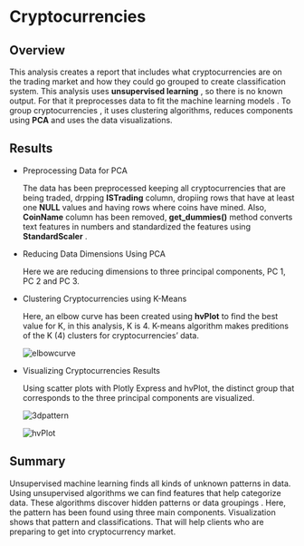 # Cryptocurrencies

## Overview

This analysis creates a report that includes what cryptocurrencies are on the trading market and how they could go grouped to create classification system. This analysis uses __unsupervised learning__ , so there is no known output. For that it preprocesses data to fit the machine learning models . To group cryptocurrencies , it uses clustering algorithms, reduces components using __PCA__ and uses the data visualizations. 

## Results 

* Preprocessing Data for PCA

    The data has been preprocessed keeping all cryptocurrencies that are being traded, drpping __ISTrading__ column, dropiing rows that have at least one __NULL__         values     and having rows where coins have mined. Also, __CoinName__ column has been removed, __get_dummies()__ method converts text features in numbers and           standardized the       features using __StandardScaler__ . 
    
* Reducing Data Dimensions Using PCA

    Here we are reducing dimensions to three principal components, PC 1, PC 2  and PC 3.

* Clustering Cryptocurrencies using K-Means

    Here, an elbow curve has been created using __hvPlot__ to find the best value for K, in this analysis, K is 4.  K-means algorithm makes preditions of the K (4)         clusters for cryptocurrencies’ data. 
    
    ![elbowcurve](https://user-images.githubusercontent.com/107717882/196512050-b5410a6c-c937-42e1-a6bb-a722c98e7189.png)

    
* Visualizing Cryptocurrencies Results 

    Using scatter plots with Plotly Express and hvPlot, the distinct group that corresponds to the three principal components are visualized. 
    
    ![3dpattern](https://user-images.githubusercontent.com/107717882/196512084-27a3f8c9-e1b0-4895-9de1-78d28d504e6c.png)

    ![hvPlot](https://user-images.githubusercontent.com/107717882/196512108-3f73705c-6148-4ae8-b502-71e9dca2e5d0.png)

    

## Summary

Unsupervised machine learning finds all kinds of unknown patterns in data. Using unsupervised algorithms we can find features that help categorize data. These      algorithms discover hidden patterns or data groupings .  Here, the pattern has been found using three main components. Visualization shows that pattern and classifications. That will help clients who are preparing to get into cryptocurrency market. 
